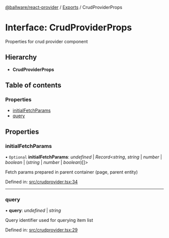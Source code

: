 [@ballware/react-provider](../README.md) / [Exports](../modules.md) / CrudProviderProps

# Interface: CrudProviderProps

Properties for crud provider component

## Hierarchy

* **CrudProviderProps**

## Table of contents

### Properties

- [initialFetchParams](crudproviderprops.md#initialfetchparams)
- [query](crudproviderprops.md#query)

## Properties

### initialFetchParams

• `Optional` **initialFetchParams**: *undefined* \| *Record*<*string*, *string* \| *number* \| *boolean* \| (*string* \| *number* \| *boolean*)[]\>

Fetch params prepared in parent container (page, parent entity)

Defined in: [src/crudprovider.tsx:34](https://github.com/frankball/ballware-react-provider/blob/466bec9/src/crudprovider.tsx#L34)

___

### query

• **query**: *undefined* \| *string*

Query identifier used for querying item list

Defined in: [src/crudprovider.tsx:29](https://github.com/frankball/ballware-react-provider/blob/466bec9/src/crudprovider.tsx#L29)
